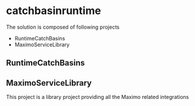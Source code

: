 # catchbasinruntime

The solution is composed of following projects

+ RuntimeCatchBasins
+ MaximoServiceLibrary

## RuntimeCatchBasins

## MaximoServiceLibrary
This project is a library project providing all the Maximo related integrations


